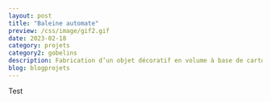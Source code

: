 ```yaml
---
layout: post
title: "Baleine automate"
preview: /css/image/gif2.gif
date: 2023-02-18
category: projets 
category2: gobelins
description: Fabrication d’un objet décoratif en volume à base de carton
blog: blogprojets
---
```


Test
